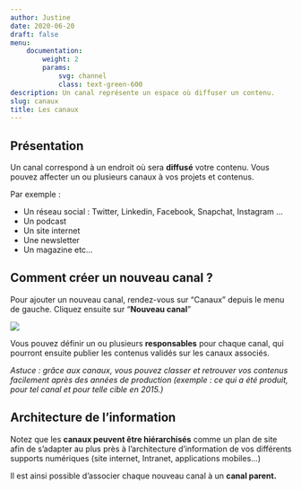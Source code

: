 ```yaml
---
author: Justine
date: 2020-06-20
draft: false
menu:
    documentation:
        weight: 2
        params:
            svg: channel
            class: text-green-600
description: Un canal représente un espace où diffuser un contenu.
slug: canaux
title: Les canaux
---
```


## Présentation

Un canal correspond à un endroit où sera **diffusé** votre contenu. Vous pouvez affecter un ou plusieurs canaux à vos projets et contenus.

Par exemple :

-   Un réseau social : Twitter, Linkedin, Facebook, Snapchat, Instagram …
-   Un podcast
-   Un site internet
-   Une newsletter
-   Un magazine etc…

## Comment créer un nouveau canal ?

Pour ajouter un nouveau canal, rendez-vous sur “Canaux” depuis le menu de gauche. Cliquez ensuite sur “**Nouveau canal**”

![](https://lh3.googleusercontent.com/UndLFMzB9-6Lt3xDRhIsuGIAU2ZqLnfO3b49OM1HH2RSUzM4vJYxraq81wd-g_XI8kUVtBxd154KpPgLd-XBn3_8wb45nQvAsrwJ_mArq7t-xsty_UGCtDqerjCrA15LFRVG_hZN)

Vous pouvez définir un ou plusieurs **responsables** pour chaque canal, qui pourront ensuite publier les contenus validés sur les canaux associés.

_Astuce : grâce aux canaux, vous pouvez classer et retrouver vos contenus facilement après des années de production (exemple : ce qui a été produit, pour tel canal et pour telle cible en 2015.)_

## Architecture de l’information

Notez que les **canaux peuvent être hiérarchisés** comme un plan de site afin de s’adapter au plus près à l’architecture d’information de vos différents supports numériques (site internet, Intranet, applications mobiles...)

Il est ainsi possible d’associer chaque nouveau canal à un **canal parent.**
